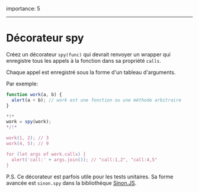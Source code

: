 importance: 5

---

# Décorateur spy

Créez un décorateur `spy(func)` qui devrait renvoyer un wrapper qui enregistre tous les appels à la fonction dans sa propriété `calls`.

Chaque appel est enregistré sous la forme d'un tableau d'arguments.

Par exemple:

```js
function work(a, b) {
  alert(a + b); // work est une fonction ou une méthode arbitraire
}

*!*
work = spy(work);
*/!*

work(1, 2); // 3
work(4, 5); // 9

for (let args of work.calls) {
  alert('call:' + args.join()); // "call:1,2", "call:4,5"
}
```

P.S.
Ce décorateur est parfois utile pour les tests unitaires.
Sa forme avancée est `sinon.spy` dans la bibliothèque [Sinon.JS](http://sinonjs.org/).
